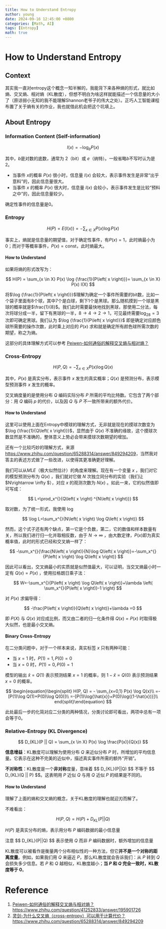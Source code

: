 ```yaml
---
title: How to Understand Entropy
author: young
date: 2024-09-16 12:45:00 +0800
categories: [Math, AI]
tags: [Entropy]
math: true
---
```


# How to Understand Entropy

## Context

其实我一直对entropy这个概念一知半解的，我能背下来各种熵的形式，就比如熵、交叉熵、相对熵（KL散度），但想不明白为啥这样就能描述一个信息量的大小了（原谅弱小无知的我不能理解Shannon老爷子的伟大之处）。正巧人工智能课程布置了关于熵有关的作业，我也就借此机会把这个坑填上。

## About Entropy

### Information Content (Self-information)

$$
I(x) = -\log_b P(x)
$$

其中，$b$是对数的底数，通常为 2（bit）或 $e$（纳特）。一般省略$b$不写时认为是2。

- 当事件 $x$的概率 $P(x)$ 很小时，信息量 $I(x)$ 会较大，表示事件发生是非常“出乎意料”的，因此信息量很大。
- 当事件 $x$ 的概率 $P(x)$ 很大时，信息量 $I(x)$ 会较小，表示事件发生是比较“预料之中”的，因此信息量较少。

确定性事件的信息量是0。

### Entropy

$$
H(P) =E(I(x))= - \sum_{x \in X} P(x) \log P(x)
$$

事实上，熵就是信息量的期望值，对于确定性事件，有$P(x)=1$，此时熵最小为0；而对于等概率事件，$P(x)=\text{const}$，此时熵最大。

#### How to Understand

如果将熵的形式改写为：


$$
H(P) =  \sum_{x \in X} P(x) \log {\frac{1}{P\left( x \right)}}= \sum_{x \in X} P(x) I(X)
$$

将$\log {\frac{1}{P\left( x \right)}}$理解为确定一个事件所需要的bit数，比如一个袋子里面有8个球，其中7个是白球，剩下1个是黑球。那么随机摸到一个球是黑球的概率就是$\frac{1}{8}$。我们此时需要最快地找到黑球，那使用二分法，每次将球分成一半，留下有黑球的一半，$8\rightarrow 4 \rightarrow 2 \rightarrow 1$，可见最终需要$\log _28=3$次即可确定黑球。我们认为 $\log {\frac{1}{P\left( x \right)}}$ 即是确定对应颜色球所需要的操作次数，此时乘上对应的 $P(x)$ 求和就是确定所有颜色球所需次数的期望，称之为熵。

这部分的具体理解方式可以参考  [Peiwen-如何通俗的解释交叉熵与相对熵？](https://www.zhihu.com/question/41252833/answer/195901726) 

### Cross-Entropy

$$
H(P, Q) = - \sum_{x \in X} P(x) \log Q(x)
$$

其中，$P(x)$ 是真实分布，表示事件 $x$ 发生的真实概率；$Q(x)$ 是预测分布，表示模型预测事件 $x$ 发生的概率。

交叉熵度量的是使用分布 $Q$ 编码实际分布 $P$ 所需的平均比特数。它包含了两个部分：用 $Q$ 编码 $p$ 的代价，以及因 $Q$ 与 $P$ 不一致所带来的额外代价。

#### How to Understand

这里可以使用上面在Entropy中模球的理解方式，无非就是现在的摸球次数变为 $\log {\frac{1}{Q\left( x \right)}}$，显然由于 $Q(x)$ 不准确的缘故，这个摸球次数显然是不准确的，整体意义上势必会带来摸球次数期望的增加。

还有一个比较巧妙的理解方式，来源<https://www.zhihu.com/question/65288314/answer/849294209>，当然我对答主的表述方式做了一些改进，以使得其更准确更好理解。

我们可以从$MLE$（极大似然估计）的角度来理解。现在有一个变量 $x$ ，我们对它的模型预测分布为 $Q(x)$ ，我们就对它做 $N$ 次独立同分布的实验（我们让 $N\rightarrow \infty $），对应 $x$ 的观测次数为 $N(x)$ 。如此一来，它的似然值即可写成：


$$
L=\prod_x^{}{Q\left( x \right) ^{N\left( x \right)}}
$$

取对数，为了统一形式，我使用 $\log$


$$
\log L=\sum_x^{}{N\left( x \right) \log Q\left( x \right)}
$$

然而，这个式子还有两个缺点，第一它是个负数，第二，它的数值和样本数量有关，所以我们进行归一化并取相反数，由于 $N\rightarrow \infty$ ，由大数定律，$P(x)$即为真实概率值，此时的形式已经和交叉熵一样了：


$$
-\sum_x^{}{\frac{N\left( x \right)}{N}\log Q\left( x \right)}=-\sum_x^{}{P\left( x \right) \log Q\left( x \right)}
$$

因此可以看出，交叉熵最小的实质就是似然值最大，可以证明，当交叉熵最小时一定有 $Q(x)=P(x)$ ，使用拉格朗日乘子法：


$$
W=-\sum_x^{}{P\left( x \right) \log Q\left( x \right)}+\lambda \left( \sum_x^{}{P\left( x \right)}-1 \right)
$$

对 $P(x)$ 求偏导得：


$$
-\frac{P\left( x \right)}{Q\left( x \right)}+\lambda =0
$$

即 $P(X)$ 与 $Q(x)$ 对应成比例，而又由二者的归一化条件得 $Q(x)=P(x)$ 时取得极大似然，也是最小交叉熵。

#### Binary Cross-Entropy

在二分类问题中，对于一个样本来说，真实标签 $x$ 只有两种可能：

- 当 $x=1$ 时，$P(1)=1,P(0)=0$
- 当 $x=0$ 时，$P(1)=0,P(0)=1$

模型的输出 $\hat{x}=Q(1)$ 表示预测结果 $x=1$ 的概率，则 $1-\hat{x}=Q(0)$ 表示预测结果 $x=0$ 的概率。


$$
\begin{equation}\begin{split} 
H(P, Q) = - \sum_{x=0,1} P(x) \log Q(x)\\
=-[P(1)\log Q(1)+P(0)\log Q(0)]\\
=-[P(1)\log{\hat{x}}+P(0)\log{(1-\hat{x})}]\\
end{split}\end{equation}
$$


此处最后一步的化简对应二分类的两种情况，分类讨论即可看出，两项中总有一项会等于0。

### Relative-Entropy (KL Divergence)

$$
D_{KL}(P || Q) = \sum_{x \in X} P(x) \log \frac{P(x)}{Q(x)}
$$

**信息增益**：KL散度可以理解为使用分布 $Q$ 来近似分布 $P$ 时，所增加的平均信息量。它表示在这种不完美的近似中，描述真实事件所需的额外“开销”。

**不对称性**：KL散度是一个**非对称**度量，意味着 \$$ D_{KL}(P||Q) $$ 不等于 \$$ D_{KL}(Q || P) $$。这表明用 $P$ 近似 $Q$ 与用 $Q$ 近似 $P$ 的结果是不同的。

#### How to Understand

理解了上面的熵和交叉熵的概念，关于KL散度的理解也就迎刃而解了。

不难看出：


$$
H\left( P,Q \right) =H\left( P \right) +D_{KL}\left( P||Q \right)
$$

$H(P)$ 是真实分布的熵，表示用分布 $P$ 编码数据的最小信息量

注意 \$$ D_{KL}(P||Q) $$ 表示使用 $Q$ 而非 $P$ 编码数据时，额外增加的信息量

KL散度可以被看作是衡量两个分布相似性的一种方法，但它**并不是一个对称的距离度量**。例如，如果我们用 $Q$ 来逼近 $P$，那么KL散度就会告诉我们：从 $P$ 转到 $Q$ 会损失多少信息。若 $P$ 和 $Q$ 越相似，KL散度越小；**当 $P$ 和 $Q$ 完全一致时，KL散度等于 0**。

# Reference

1. [Peiwen-如何通俗的解释交叉熵与相对熵？](https://www.zhihu.com/question/41252833/answer/195901726)  <https://www.zhihu.com/question/41252833/answer/195901726>
2. [灵剑-为什么交叉熵（cross-entropy）可以用于计算代价？](https://www.zhihu.com/question/65288314/answer/849294209)   <https://www.zhihu.com/question/65288314/answer/849294209>



